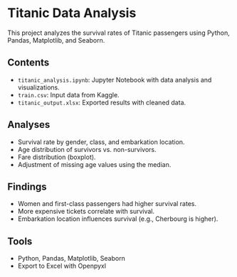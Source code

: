 # Titanic Data Analysis

This project analyzes the survival rates of Titanic passengers using Python, Pandas, Matplotlib, and Seaborn.

## Contents
- `titanic_analysis.ipynb`: Jupyter Notebook with data analysis and visualizations.
- `train.csv`: Input data from Kaggle.
- `titanic_output.xlsx`: Exported results with cleaned data.

## Analyses
- Survival rate by gender, class, and embarkation location.
- Age distribution of survivors vs. non-survivors.
- Fare distribution (boxplot).
- Adjustment of missing age values ​​using the median.

## Findings
- Women and first-class passengers had higher survival rates.
- More expensive tickets correlate with survival.
- Embarkation location influences survival (e.g., Cherbourg is higher).

## Tools
- Python, Pandas, Matplotlib, Seaborn
- Export to Excel with Openpyxl
